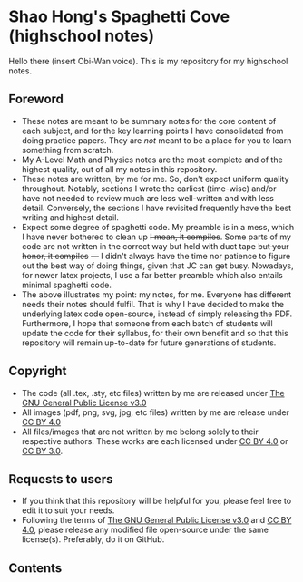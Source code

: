 # Shao Hong's Spaghetti Cove (highschool notes)

Hello there (insert Obi-Wan voice). This is my repository for my highschool notes.

## Foreword
- These notes are meant to be summary notes for the core content of each subject, and for the key learning points I have consolidated from doing practice papers. They are *not* meant to be a place for you to learn something from scratch.
- My A-Level Math and Physics notes are the most complete and of the highest quality, out of all my notes in this repository.
- These notes are written, by me for me. So, don't expect uniform quality throughout. Notably, sections I wrote the earliest (time-wise) and/or have not needed to review much are less well-written and with less detail. Conversely, the sections I have revisited frequently have the best writing and highest detail.
- Expect some degree of spaghetti code. My preamble is in a mess, which I have never bothered to clean up ~~I mean, it compiles~~. Some parts of my code are not written in the correct way but held with duct tape ~~but your honor, it compiles~~ — I didn't always have the time nor patience to figure out the best way of doing things, given that JC can get busy. Nowadays, for newer latex projects, I use a far better preamble which also entails minimal spaghetti code.
- The above illustrates my point: my notes, for me. Everyone has different needs their notes should fulfil. That is why I have decided to make the underlying latex code open-source, instead of simply releasing the PDF. Furthermore, I hope that someone from each batch of students will update the code for their syllabus, for their own benefit and so that this repository will remain up-to-date for future generations of students.

## Copyright
- The code (all .tex, .sty, etc files) written by me are released under [The GNU General Public License v3.0](https://www.gnu.org/licenses/gpl-3.0.en.html)
- All images (pdf, png, svg, jpg, etc files) written by me are release under [CC BY 4.0](https://creativecommons.org/licenses/by/4.0/)
- All files/images that are not written by me belong solely to their respective authors. These works are each licensed under [CC BY 4.0](https://creativecommons.org/licenses/by/4.0/) or [CC BY 3.0](https://creativecommons.org/licenses/by/3.0/).

## Requests to users
- If you think that this repository will be helpful for you, please feel free to edit it to suit your needs.
- Following the terms of [The GNU General Public License v3.0](https://www.gnu.org/licenses/gpl-3.0.en.html) and [CC BY 4.0](https://creativecommons.org/licenses/by/4.0/), please release any modified file open-source under the same license(s). Preferably, do it on GitHub.

## Contents
